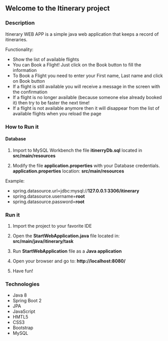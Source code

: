 ## Welcome to the Itinerary project

### Description
Itinerary WEB APP is a simple java web application that keeps a record of itineraries.

Functionality:

* Show the list of available flights
* You can Book a Flight! Just click on the Book button to fill the information
* To Book a Flight you need to enter your First name, Last name and click on Book button
* If a flight is still available you will receive a message in the screen with the confirmation
* If a flight is no longer available (because someone else already booked it) then try to be faster the next time!
* If a flight is not available anymore then it will disappear from the list of available flights when you reload the page

### How to Run it
#### Database
1. Import to MySQL Workbench the file **itinerryDb.sql** located in **src/main/resources**

2. Modify the file **application.properties** with your Database credentials. **application.properties** location: **src/main/resources**

Example:

* spring.datasource.url=jdbc:mysql://**127.0.0.1:3306/itinerary**
* spring.datasource.username=**root**
* spring.datasource.password=**root**

### Run it
1. Import the project to your favorite IDE

2. Open the **StartWebApplication.java** file located in: **src/main/java/itinerary/task**

3. Run **StartWebApplication** file as a **Java application**

4. Open your browser and go to: **http://localhost:8080/**

5. Have fun!

### Technologies
* Java 8
* Spring Boot 2
* JPA
* JavaScript
* HMTL5
* CSS3
* Bootstrap
* MySQL


